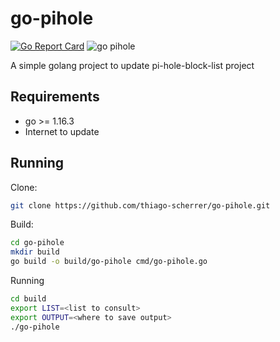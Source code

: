 # go-pihole

[![Go Report Card](https://goreportcard.com/badge/github.com/thiago-scherrer/go-pihole)](https://goreportcard.com/report/github.com/thiago-scherrer/go-pihole) ![go pihole](https://github.com/thiago-scherrer/go-pihole/actions/workflows/build.yml/badge.svg)

A simple golang project to update pi-hole-block-list project

## Requirements

- go >= 1.16.3
- Internet to update 

## Running

Clone:

```sh
git clone https://github.com/thiago-scherrer/go-pihole.git
```

Build:

```sh
cd go-pihole
mkdir build
go build -o build/go-pihole cmd/go-pihole.go
```

Running

```sh
cd build
export LIST=<list to consult>
export OUTPUT=<where to save output>
./go-pihole
```

